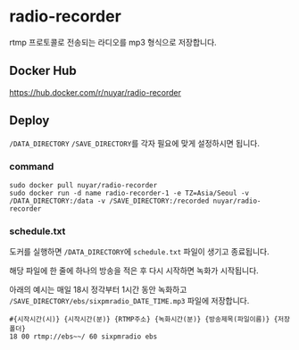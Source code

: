 # radio-recorder

rtmp 프로토콜로 전송되는 라디오를 mp3 형식으로 저장합니다.

## Docker Hub
https://hub.docker.com/r/nuyar/radio-recorder


## Deploy

`/DATA_DIRECTORY` `/SAVE_DIRECTORY`를 각자 필요에 맞게 설정하시면 됩니다.


### command
	sudo docker pull nuyar/radio-recorder
	sudo docker run -d name radio-recorder-1 -e TZ=Asia/Seoul -v /DATA_DIRECTORY:/data -v /SAVE_DIRECTORY:/recorded nuyar/radio-recorder


### schedule.txt

도커를 실행하면 `/DATA_DIRECTORY`에 `schedule.txt` 파일이 생기고 종료됩니다.

해당 파일에 한 줄에 하나의 방송을 적은 후 다시 시작하면 녹화가 시작됩니다.

아래의 예시는 매일 18시 정각부터 1시간 동안 녹화하고 `/SAVE_DIRECTORY/ebs/sixpmradio_DATE_TIME.mp3` 파일에 저장합니다.

	#{시작시간(시)} {시작시간(분)} {RTMP주소} {녹화시간(분)} {방송제목(파일이름)} {저장폴더}
	18 00 rtmp://ebs~~/ 60 sixpmradio ebs
